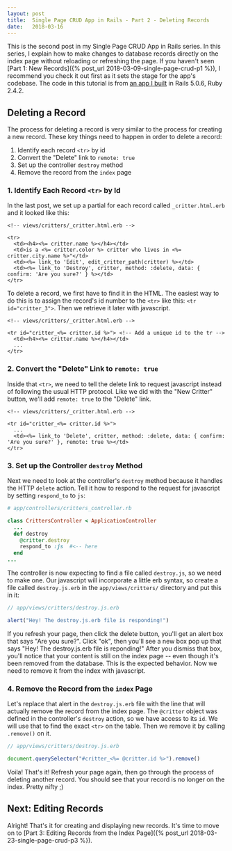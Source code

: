 ```yaml
---
layout: post
title:  Single Page CRUD App in Rails - Part 2 - Deleting Records
date:   2018-03-16
---
```


This is the second post in my Single Page CRUD App in Rails series. In this series, I explain how to make changes to database records directly on the index page without reloading or refreshing the page. If you haven't seen [Part 1: New Records]({% post_url 2018-03-09-single-page-crud-p1 %}), I recommend you check it out first as it sets the stage for the app's codebase. The code in this tutorial is from [an app I built](https://github.com/lortza/single_page_crud) in Rails 5.0.6, Ruby 2.4.2.

## Deleting a Record
The process for deleting a record is very similar to the process for creating a new record. These key things need to happen in order to delete a record:

1. Identify each record `<tr>` by id
2. Convert the "Delete" link to `remote: true`
3. Set up the controller `destroy` method
4. Remove the record from the `index` page


### 1. Identify Each Record `<tr>` by Id
In the last post, we set up a partial for each record called `_critter.html.erb` and it looked like this:

```erb
<!-- views/critters/_critter.html.erb -->

<tr>
  <td><h4><%= critter.name %></h4></td>
  <td>is a <%= critter.color %> critter who lives in <%= critter.city.name %>"</td>
  <td><%= link_to 'Edit', edit_critter_path(critter) %></td>
  <td><%= link_to 'Destroy', critter, method: :delete, data: { confirm: 'Are you sure?' } %></td>
</tr>
```

To delete a record, we first have to find it in the HTML. The easiest way to do this is to assign the record's id number to the `<tr>` like this: `<tr id="critter_3">`. Then we retrieve it later with javascript.

```erb
<!-- views/critters/_critter.html.erb -->

<tr id="critter_<%= critter.id %>"> <!-- Add a unique id to the tr -->
  <td><h4><%= critter.name %></h4></td>
  ...
</tr>
```

### 2. Convert the "Delete" Link to `remote: true`
Inside that `<tr>`, we need to tell the delete link to request javascript instead of following the usual HTTP protocol. Like we did with the "New Critter" button, we'll add `remote: true` to the "Delete" link.

```erb
<!-- views/critters/_critter.html.erb -->

<tr id="critter_<%= critter.id %>">
  ...
  <td><%= link_to 'Delete', critter, method: :delete, data: { confirm: 'Are you sure?' }, remote: true %></td>
</tr>
```

### 3. Set up the Controller `destroy` Method
Next we need to look at the controller's `destroy` method because it handles the HTTP `delete` action. Tell it how to respond to the request for javascript by setting `respond_to` to `js`:

```ruby
# app/controllers/critters_controller.rb

class CrittersController < ApplicationController
  ...
  def destroy
    @critter.destroy
    respond_to :js  #<-- here
  end
...
```

The controller is now expecting to find a file called `destroy.js`, so we need to make one. Our  javascript will incorporate a little erb syntax, so create a file called `destroy.js.erb` in the `app/views/critters/` directory and put this in it:

```js
// app/views/critters/destroy.js.erb

alert("Hey! The destroy.js.erb file is responding!")
```

If you refresh your page, then click the delete button, you'll get an alert box that says "Are you sure?". Click "ok", then you'll see a new box pop up that says "Hey! The destroy.js.erb file is reponding!" After you dismiss that box, you'll notice that your content is still on the index page -- even though it's been removed from the database. This is the expected behavior. Now we need to remove it from the index with javascript.

### 4. Remove the Record from the `index` Page
Let's replace that alert in the `destroy.js.erb` file with the line that will actually remove the record from the index page. The `@critter` object was defined in the controller's `destroy` action, so we have access to its `id`. We will use that to find the exact `<tr>` on the table. Then we remove it by calling `.remove()` on it.

```js
// app/views/critters/destroy.js.erb

document.querySelector("#critter_<%= @critter.id %>").remove()
```

Voila! That's it! Refresh your page again, then go through the process of deleting another record. You should see that your record is no longer on the index. Pretty nifty ;)

## Next: Editing Records
Alright! That's it for creating and displaying new records. It's time to move on to [Part 3: Editing Records from the Index Page]({% post_url 2018-03-23-single-page-crud-p3 %}).


